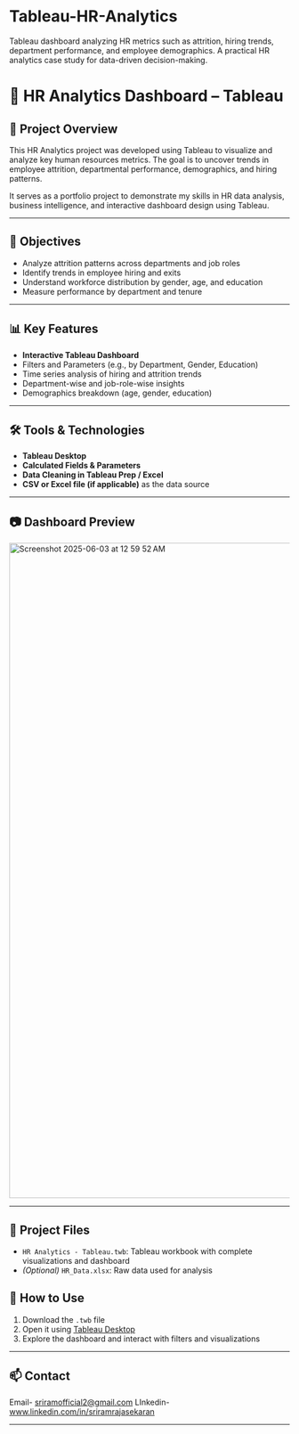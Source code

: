 # Tableau-HR-Analytics
Tableau dashboard analyzing HR metrics such as attrition, hiring trends, department performance, and employee demographics. A practical HR analytics case study for data-driven decision-making.


# 👥 HR Analytics Dashboard – Tableau

## 📌 Project Overview
This HR Analytics project was developed using Tableau to visualize and analyze key human resources metrics. The goal is to uncover trends in employee attrition, departmental performance, demographics, and hiring patterns. 

It serves as a portfolio project to demonstrate my skills in HR data analysis, business intelligence, and interactive dashboard design using Tableau.

---

## 🎯 Objectives
- Analyze attrition patterns across departments and job roles
- Identify trends in employee hiring and exits
- Understand workforce distribution by gender, age, and education
- Measure performance by department and tenure

---

## 📊 Key Features
- **Interactive Tableau Dashboard**
- Filters and Parameters (e.g., by Department, Gender, Education)
- Time series analysis of hiring and attrition trends
- Department-wise and job-role-wise insights
- Demographics breakdown (age, gender, education)

---

## 🛠️ Tools & Technologies
- **Tableau Desktop**
- **Calculated Fields & Parameters**
- **Data Cleaning in Tableau Prep / Excel**
- **CSV or Excel file (if applicable)** as the data source

---

## 📷 Dashboard Preview

<img width="1177" alt="Screenshot 2025-06-03 at 12 59 52 AM" src="https://github.com/user-attachments/assets/3600e743-8cba-4dfc-b63a-b138c4c0e641" />



---

## 📁 Project Files
- `HR Analytics - Tableau.twb`: Tableau workbook with complete visualizations and dashboard
- *(Optional)* `HR_Data.xlsx`: Raw data used for analysis


## 🧭 How to Use
1. Download the `.twb` file
2. Open it using [Tableau Desktop](https://www.tableau.com/products/desktop)
3. Explore the dashboard and interact with filters and visualizations

---

## 📫 Contact
 Email- sriramofficial2@gmail.com
 LInkedin- www.linkedin.com/in/sriramrajasekaran

---


